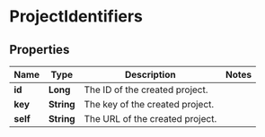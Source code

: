 # ProjectIdentifiers

## Properties
Name | Type | Description | Notes
------------ | ------------- | ------------- | -------------
**id** | **Long** | The ID of the created project. | 
**key** | **String** | The key of the created project. | 
**self** | **String** | The URL of the created project. | 

